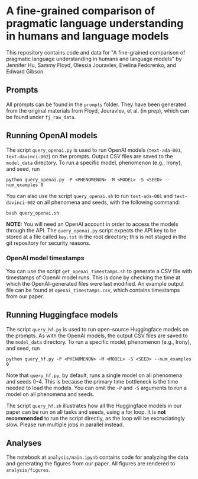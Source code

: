 # A fine-grained comparison of pragmatic language understanding in humans and language models

This repository contains code and data for "A fine-grained comparison of pragmatic language understanding in humans and language models" by Jennifer Hu, Sammy Floyd, Olessia Jouravlev, Evelina Fedorenko, and Edward Gibson.

## Prompts

All prompts can be found in the `prompts` folder. They have been generated from the original materials from Floyd, Jouravlev, et al. (in prep), which can be found under `fj_raw_data`.

## Running OpenAI models

The script `query_openai.py` is used to run OpenAI models (`text-ada-001`, `text-davinci-002`) on the prompts. Output CSV files are saved to the `model_data` directory.
To run a specific model, phenomenon (e.g., Irony), and seed, run
```
python query_openai.py -P <PHENOMENON> -M <MODEL> -S <SEED> --num_examples 0
```

You can also use the script `query_openai.sh` to run `text-ada-001` and `text-davinci-002` on all phenomena and seeds, with the following command:
```
bash query_openai.sh
```

**NOTE:** You will need an OpenAI account in order to access the models through the API.
The `query_openai.py` script expects the API key to be stored at a file called `key.txt` in the root directory;
this is not staged in the git repository for security reasons.

### OpenAI model timestamps

You can use the script `get_openai_timestamps.sh` to generate a CSV file with timestamps of OpenAI model runs.
This is done by checking the time at which the OpenAI-generated files were last modified.
An example output file can be found at `openai_timestamps.csv`, which contains timestamps from our paper.

## Running Huggingface models

The script `query_hf.py` is used to run open-source Huggingface models on the prompts.
As with the OpenAI models, the output CSV files are saved to the `model_data` directory.
To run a specific model, phenomenon (e.g., Irony), and seed, run
```
python query_hf.py -P <PHENOMENON> -M <MODEL> -S <SEED> --num_examples 0
```

Note that `query_hf.py`, by default, runs a single model on all phenomena and seeds 0-4. This is because the primary time bottleneck is the time needed to load the models.
You can omit the `-P` and `-S` arguments to run a model on all phenomena and seeds.

The script `query_hf.sh` illustrates how all the Huggingface models in our paper can be run on all tasks and seeds, using a for loop.
It is **not recommended** to run the script directly, as the loop will be excruciatingly slow.
Please run multiple jobs in parallel instead.

## Analyses

The notebook at `analysis/main.ipynb` contains code for analyzing the data and generating the figures from our paper.
All figures are rendered to `analysis/figures`.
